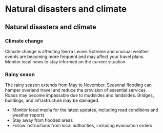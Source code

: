 # Natural disasters and climate

## Natural disasters and climate

### Climate change

Climate change is affecting Sierra Leone. Extreme and unusual weather events are becoming more frequent and may affect your travel plans. Monitor local news to stay informed on the current situation

### Rainy seaon

The rainy season extends from May to November. Seasonal flooding can hamper overland travel and reduce the provision of essential services. Roads may become impassable due to mudslides and landslides. Bridges, buildings, and infrastructure may be damaged.

* Monitor local media for the latest updates, including road conditions and weather reports
* Stay away from flooded areas
* Follow instructions from local authorities, including evacuation orders